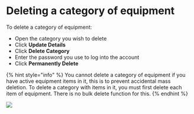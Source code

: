 # Deleting a category of equipment

To delete a category of equipment:

* Open the category you wish to delete
* Click **Update Details**
* Click **Delete Category**
* Enter the password you use to log into the account
* Click **Permanently Delete**

{% hint style="info" %}
You cannot delete a category of equipment if you have active equipment items in it, this is to prevent accidental mass deletion. To delete a category with items in it, you must first delete each item of equipment. There is no bulk delete function for this. 
{% endhint %}

![](../../../.gitbook/assets/deleting-a-category-of-equipment.gif)


